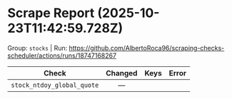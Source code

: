 # Scrape Report (2025-10-23T11:42:59.728Z)

Group: `stocks`  |  Run: https://github.com/AlbertoRoca96/scraping-checks-scheduler/actions/runs/18747168267

| Check | Changed | Keys | Error |
|---|:---:|:--|:--|
| `stock_ntdoy_global_quote` | — |  |  |
